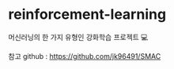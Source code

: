 # reinforcement-learning

머신러닝의 한 가지 유형인 강화학습 프로젝트 :computer:

참고 github : https://github.com/jk96491/SMAC
